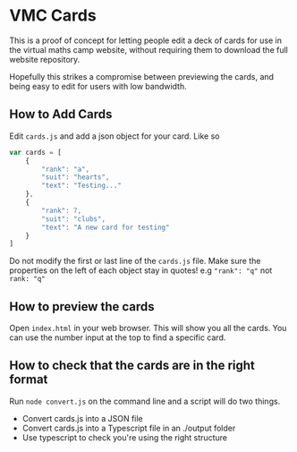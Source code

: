 # VMC Cards

This is a proof of concept for letting people edit a deck of cards for use in the virtual maths camp website, without requiring them to download the full website repository.

Hopefully this strikes a compromise between previewing the cards, and being easy to edit for users with low bandwidth.

## How to Add Cards

Edit ```cards.js``` and add a json object for your card. Like so

```javascript
var cards = [
    {
        "rank": "a",
        "suit": "hearts",
        "text": "Testing..."
    },
    {
        "rank": 7,
        "suit": "clubs",
        "text": "A new card for testing"
    }
]
```
Do not modify the first or last line of the ```cards.js``` file.
Make sure the properties on the left of each object stay in quotes! e.g ```"rank": "q"``` not ```rank: "q"```

## How to preview the cards
Open ```index.html``` in your web browser. This will show you all the cards.
You can use the number input at the top to find a specific card.

## How to check that the cards are in the right format

Run ```node convert.js``` on the command line and a script will do two things.
- Convert cards.js into a JSON file
- Convert cards.js into a Typescript file in an ./output folder
- Use typescript to check you're using the right structure